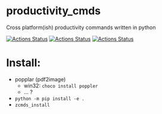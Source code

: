 # productivity_cmds
Cross platform(ish) productivity commands written in python


[![Actions Status](https://github.com/zackees/productivity_cmds/workflows/MacOS_Tests/badge.svg)](https://github.com/zackees/productivity_cmds/actions/workflows/push_macos.yml)
[![Actions Status](https://github.com/zackees/productivity_cmds/workflows/Win_Tests/badge.svg)](https://github.com/zackees/productivity_cmds/actions/workflows/push_win.yml)
[![Actions Status](https://github.com/zackees/productivity_cmds/workflows/Ubuntu_Tests/badge.svg)](https://github.com/zackees/productivity_cmds/actions/workflows/push_ubuntu.yml)


# Install:

  * popplar (pdf2image)
    * win32: `choco install poppler`
    * ... ?
  * `python -m pip install -e .`
  * `zcmds_install`
